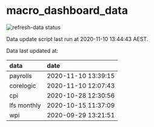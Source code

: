 
<!-- README.md is generated from README.Rmd. Please edit that file -->

# macro\_dashboard\_data

<!-- badges: start -->

![refresh-data
status](https://github.com/MattCowgill/macro_dashboard_data/workflows/refresh-data/badge.svg)

<!-- badges: end -->

Data update script last run at 2020-11-10 13:44:43 AEST.

Data last updated at:

| data        | date                |
| :---------- | :------------------ |
| payrolls    | 2020-11-10 13:39:15 |
| corelogic   | 2020-11-10 12:07:43 |
| cpi         | 2020-10-28 12:30:56 |
| lfs monthly | 2020-10-15 11:37:09 |
| wpi         | 2020-09-29 13:21:51 |
